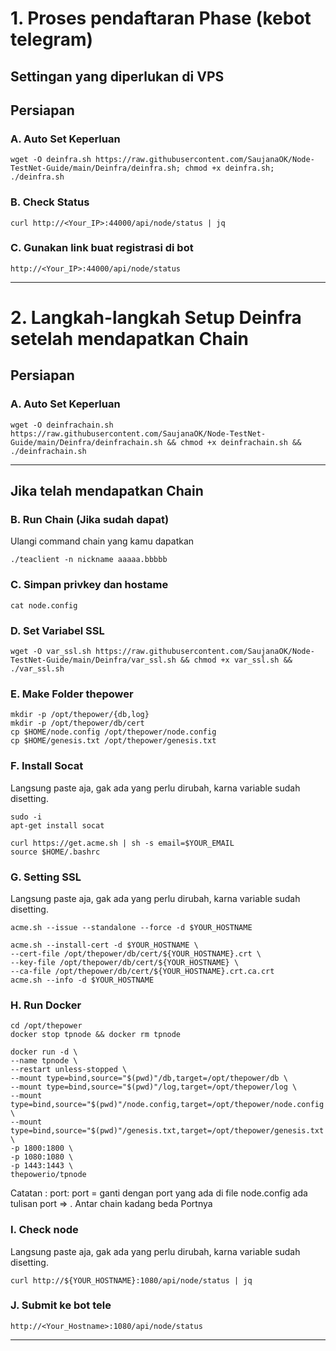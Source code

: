 # 1. Proses pendaftaran Phase (kebot telegram)
## Settingan yang diperlukan di VPS
## Persiapan
### A. Auto Set Keperluan
```
wget -O deinfra.sh https://raw.githubusercontent.com/SaujanaOK/Node-TestNet-Guide/main/Deinfra/deinfra.sh; chmod +x deinfra.sh; ./deinfra.sh
```
### B. Check Status
```
curl http://<Your_IP>:44000/api/node/status | jq
```
### C. Gunakan link buat registrasi di bot
```
http://<Your_IP>:44000/api/node/status
```
______________________________

# 2. Langkah-langkah Setup Deinfra setelah mendapatkan Chain

## Persiapan
### A. Auto Set Keperluan
```
wget -O deinfrachain.sh https://raw.githubusercontent.com/SaujanaOK/Node-TestNet-Guide/main/Deinfra/deinfrachain.sh && chmod +x deinfrachain.sh && ./deinfrachain.sh
```
______________________________

## Jika telah mendapatkan Chain
### B. Run Chain (Jika sudah dapat)
Ulangi command chain yang kamu dapatkan
```
./teaclient -n nickname aaaaa.bbbbb
```

### C. Simpan privkey dan hostame
```
cat node.config
```

### D. Set Variabel SSL
```
wget -O var_ssl.sh https://raw.githubusercontent.com/SaujanaOK/Node-TestNet-Guide/main/Deinfra/var_ssl.sh && chmod +x var_ssl.sh && ./var_ssl.sh
```
### E. Make Folder thepower
```
mkdir -p /opt/thepower/{db,log}
mkdir -p /opt/thepower/db/cert
cp $HOME/node.config /opt/thepower/node.config
cp $HOME/genesis.txt /opt/thepower/genesis.txt
```
### F. Install Socat
Langsung paste aja, gak ada yang perlu dirubah, karna variable sudah disetting.
```
sudo -i
apt-get install socat
```
```
curl https://get.acme.sh | sh -s email=$YOUR_EMAIL
source $HOME/.bashrc
```
### G. Setting SSL
Langsung paste aja, gak ada yang perlu dirubah, karna variable sudah disetting.
```
acme.sh --issue --standalone --force -d $YOUR_HOSTNAME
```
```
acme.sh --install-cert -d $YOUR_HOSTNAME \
--cert-file /opt/thepower/db/cert/${YOUR_HOSTNAME}.crt \
--key-file /opt/thepower/db/cert/${YOUR_HOSTNAME} \
--ca-file /opt/thepower/db/cert/${YOUR_HOSTNAME}.crt.ca.crt
acme.sh --info -d $YOUR_HOSTNAME
```

### H. Run Docker
```
cd /opt/thepower
docker stop tpnode && docker rm tpnode
```

```
docker run -d \
--name tpnode \
--restart unless-stopped \
--mount type=bind,source="$(pwd)"/db,target=/opt/thepower/db \
--mount type=bind,source="$(pwd)"/log,target=/opt/thepower/log \
--mount type=bind,source="$(pwd)"/node.config,target=/opt/thepower/node.config \
--mount type=bind,source="$(pwd)"/genesis.txt,target=/opt/thepower/genesis.txt \
-p 1800:1800 \
-p 1080:1080 \
-p 1443:1443 \
thepowerio/tpnode
```

Catatan : port: port = ganti dengan port yang ada di file node.config ada tulisan port => . Antar chain kadang beda Portnya

### I. Check node
Langsung paste aja, gak ada yang perlu dirubah, karna variable sudah disetting.
```
curl http://${YOUR_HOSTNAME}:1080/api/node/status | jq
```

### J. Submit ke bot tele

```
http://<Your_Hostname>:1080/api/node/status
```

______________________________
